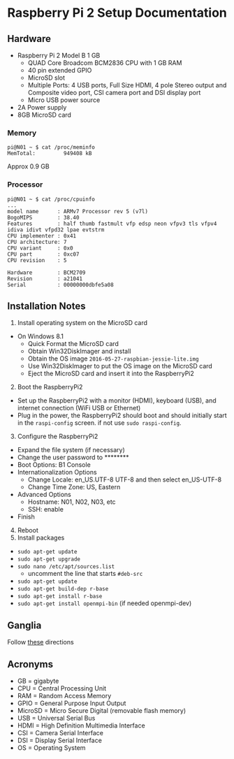 # Raspberry Pi 2 Setup Documentation

## Hardware

- Raspberry Pi 2 Model B 1 GB
  - QUAD Core Broadcom BCM2836 CPU with 1 GB RAM
  - 40 pin extended GPIO
  - MicroSD slot
  - Multiple Ports: 4 USB ports, Full Size HDMI, 4 pole Stereo output and Composite video port, CSI camera port and DSI display port
  - Micro USB power source
- 2A Power supply
- 8GB MicroSD card

### Memory

```
pi@N01 ~ $ cat /proc/meminfo
MemTotal:         949408 kB
```

Approx 0.9 GB

### Processor

```
pi@N01 ~ $ cat /proc/cpuinfo
...
model name      : ARMv7 Processor rev 5 (v7l)
BogoMIPS        : 38.40
Features        : half thumb fastmult vfp edsp neon vfpv3 tls vfpv4 idiva idivt vfpd32 lpae evtstrm
CPU implementer : 0x41
CPU architecture: 7
CPU variant     : 0x0
CPU part        : 0xc07
CPU revision    : 5

Hardware        : BCM2709
Revision        : a21041
Serial          : 00000000dbfe5a08
```

## Installation Notes

1. Install operating system on the MicroSD card
  - On Windows 8.1
    - Quick Format the MicroSD card
    - Obtain Win32DiskImager and install
    - Obtain the OS image `2016-05-27-raspbian-jessie-lite.img`
    - Use Win32DiskImager to put the OS image on the MicroSD card
    - Eject the MicroSD card and insert it into the RaspberryPi2
2. Boot the RaspberryPi2
  - Set up the RaspberryPi2 with a monitor (HDMI), keyboard (USB), and internet connection (WiFi USB or Ethernet)
  - Plug in the power, the RaspberryPi2 should boot and should initially start in the `raspi-config` screen.  if not use `sudo raspi-config`.
3. Configure the RaspberryPi2
  - Expand the file system (if necessary)
  - Change the user password to ********
  - Boot Options:  B1 Console
  - Internationalization Options
    - Change Locale: en_US.UTF-8 UTF-8 and then select en_US-UTF-8
    - Change Time Zone: US, Eastern
  - Advanced Options
    - Hostname: N01, N02, N03, etc
    - SSH: enable
  - Finish
4. Reboot
5. Install packages
  - `sudo apt-get update`
  - `sudo apt-get upgrade`
  - `sudo nano /etc/apt/sources.list`
      - uncomment the line that starts `#deb-src`
  - `sudo apt-get update`
  - `sudo apt-get build-dep r-base`
  - `sudo apt-get install r-base`
  - `sudo apt-get install openmpi-bin` (if needed openmpi-dev)

## Ganglia

Follow [these](https://github.com/bertcarnell/raspicluster/blob/master/docs/setup/computenode-setup.md#install-ganglia-monitoring) directions

## Acronyms

- GB = gigabyte
- CPU = Central Processing Unit
- RAM = Random Access Memory
- GPIO = General Purpose Input Output
- MicroSD = Micro Secure Digital (removable flash memory)
- USB = Universal Serial Bus
- HDMI = High Definition Multimedia Interface
- CSI = Camera Serial Interface
- DSI = Display Serial Interface
- OS = Operating System

